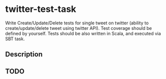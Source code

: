 # twitter-test-task

Write Create/Update/Delete tests for single tweet on twitter (ability to create/update/delete tweet using twitter
API).
Test coverage should be defined by yourself. Tests should be also written in Scala, and executed via SBT task.

## Description

## TODO
